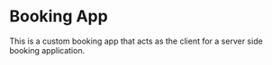 # Booking App
This is a custom booking app that acts as the client for a server side booking application.
